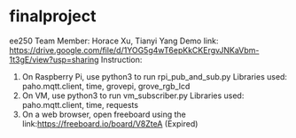 # finalproject
ee250
Team Member: Horace Xu, Tianyi Yang
Demo link: https://drive.google.com/file/d/1YOG5g4wT6epKkCKErgvJNKaVbm-1t3gE/view?usp=sharing
Instruction:
1. On Raspberry Pi, use python3 to run rpi_pub_and_sub.py
   Libraries used: paho.mqtt.client, time, grovepi, grove_rgb_lcd
2. On VM, use python3 to run vm_subscriber.py
   Libraries used: paho.mqtt.client, time, requests
3. On a web browser, open freeboard using the link:https://freeboard.io/board/V8ZteA (Expired)
